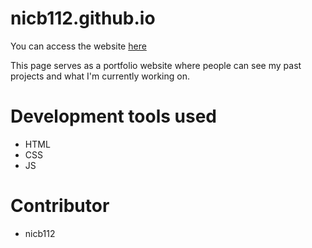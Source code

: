 # nicb112.github.io

You can access the website [here](https://nicb112.github.io)

This page serves as a portfolio website where people can see my past projects and what I'm currently working on.

<!-- # Example gif showcasing the homepage
![bluxprint homepage](img/bluxprint-homepage.gif) -->

# Development tools used
* HTML
* CSS
* JS

# Contributor
* nicb112